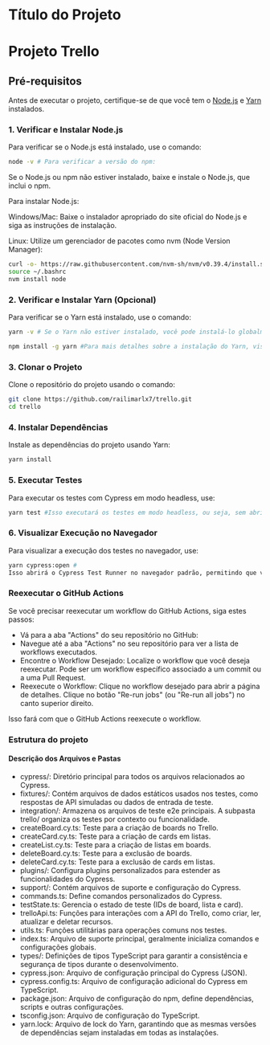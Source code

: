 
# Título do Projeto

# Projeto Trello

## Pré-requisitos

Antes de executar o projeto, certifique-se de que você tem o [Node.js](https://nodejs.org/) e [Yarn](https://classic.yarnpkg.com/en/docs/install) instalados.

### 1. Verificar e Instalar Node.js

Para verificar se o Node.js está instalado, use o comando:

```sh
node -v # Para verificar a versão do npm: 
```

Se o Node.js ou npm não estiver instalado, baixe e instale o Node.js, que inclui o npm.

Para instalar Node.js:

Windows/Mac: Baixe o instalador apropriado do site oficial do Node.js e siga as instruções de instalação.

Linux: Utilize um gerenciador de pacotes como nvm (Node Version Manager):

```sh
curl -o- https://raw.githubusercontent.com/nvm-sh/nvm/v0.39.4/install.sh | bash
source ~/.bashrc
nvm install node
```
### 2. Verificar e Instalar Yarn (Opcional)
Para verificar se o Yarn está instalado, use o comando:

```sh
yarn -v # Se o Yarn não estiver instalado, você pode instalá-lo globalmente via npm:

npm install -g yarn #Para mais detalhes sobre a instalação do Yarn, visite a documentação oficial.
```
### 3. Clonar o Projeto

Clone o repositório do projeto usando o comando:

```sh
git clone https://github.com/railimarlx7/trello.git
cd trello
````

### 4. Instalar Dependências
Instale as dependências do projeto usando Yarn:

```sh
yarn install
```
### 5. Executar Testes
Para executar os testes com Cypress em modo headless, use:

```sh
yarn test #Isso executará os testes em modo headless, ou seja, sem abrir um navegador.
```
### 6. Visualizar Execução no Navegador
Para visualizar a execução dos testes no navegador, use:

```sh
yarn cypress:open # 
Isso abrirá o Cypress Test Runner no navegador padrão, permitindo que você veja a execução dos testes em tempo real.
```
### Reexecutar o GitHub Actions
Se você precisar reexecutar um workflow do GitHub Actions, siga estes passos:
 - Vá para a aba "Actions" do seu repositório no GitHub:
 - Navegue até a aba "Actions" no seu repositório para ver a lista de workflows executados.
 - Encontre o Workflow Desejado:
    Localize o workflow que você deseja reexecutar. Pode ser um workflow          específico associado a um commit ou a uma Pull Request.
- Reexecute o Workflow:
    Clique no workflow desejado para abrir a página de detalhes.
    Clique no botão "Re-run jobs" (ou "Re-run all jobs") no canto superior direito.

Isso fará com que o GitHub Actions reexecute o workflow.

### Estrutura do projeto

#### Descrição dos Arquivos e Pastas
- cypress/: Diretório principal para todos os arquivos relacionados ao Cypress.
- fixtures/:  Contém arquivos de dados estáticos usados nos testes, como respostas de API simuladas ou dados de entrada de teste.
- integration/: Armazena os arquivos de teste e2e principais. A subpasta trello/ organiza os testes por contexto ou funcionalidade.
- createBoard.cy.ts: Teste para a criação de boards no Trello.
- createCard.cy.ts: Teste para a criação de cards em listas.
- createList.cy.ts: Teste para a criação de listas em boards.
- deleteBoard.cy.ts: Teste para a exclusão de boards.
- deleteCard.cy.ts: Teste para a exclusão de cards em listas.
- plugins/: Configura plugins personalizados para estender as funcionalidades do Cypress.
- support/: Contém arquivos de suporte e configuração do Cypress.
- commands.ts: Define comandos personalizados do Cypress.
- testState.ts: Gerencia o estado de teste (IDs de board, lista e card).
- trelloApi.ts: Funções para interações com a API do Trello, como criar, ler, atualizar e deletar recursos.
- utils.ts: Funções utilitárias para operações comuns nos testes.
- index.ts: Arquivo de suporte principal, geralmente inicializa comandos e configurações globais.
- types/: Definições de tipos TypeScript para garantir a consistência e segurança de tipos durante o desenvolvimento.
- cypress.json: Arquivo de configuração principal do Cypress (JSON).
- cypress.config.ts: Arquivo de configuração adicional do Cypress em TypeScript.
- package.json: Arquivo de configuração do npm, define dependências, scripts e outras configurações.
- tsconfig.json: Arquivo de configuração do TypeScript.
- yarn.lock: Arquivo de lock do Yarn, garantindo que as mesmas versões de dependências sejam instaladas em todas as instalações.

